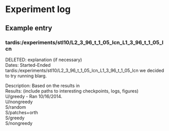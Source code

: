# Experiment log

## Example entry

### tardis:/experiments/stl10/L2_3_96_t_1_05_lcn_L1_3_96_t_1_05_lcn
DELETED: explanation (if necessary)  
Dates: Started-Ended tardis:/experiments/stl10/L2_3_96_t_1_05_lcn_L1_3_96_t_1_05_lcn we decided to try running blarg.  

Description: Based on the results in   
Results: (include paths to interesting checkpoints, logs, figures)  
U/greedy - Ran 10/16/2014.  
U/nongreedy  
S/random  
S/patches+orth  
S/greedy  
S/nongreedy  